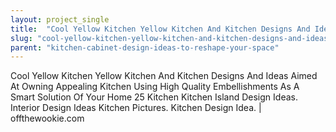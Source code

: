 ```yaml
---
layout: project_single
title:  "Cool Yellow Kitchen Yellow Kitchen And Kitchen Designs And Ideas Aimed At Owning Appealing Kitchen Using High Quality Embellishments As A Smart Solution Of Your Home 25 Kitchen Kitchen Island Design Ideas. Interior Design Ideas Kitchen Pictures. Kitc"
slug: "cool-yellow-kitchen-yellow-kitchen-and-kitchen-designs-and-ideas-aimed-at-owning-appealing-kitchen"
parent: "kitchen-cabinet-design-ideas-to-reshape-your-space"
---
```

Cool Yellow Kitchen Yellow Kitchen And Kitchen Designs And Ideas Aimed At Owning Appealing Kitchen Using High Quality Embellishments As A Smart Solution Of Your Home 25 Kitchen Kitchen Island Design Ideas. Interior Design Ideas Kitchen Pictures. Kitchen Design Idea. | offthewookie.com